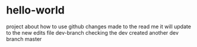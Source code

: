 # hello-world
project about how to use github
changes made to the read me
it will update to the new edits file
 dev-branch
checking the dev
created another dev branch
 master
